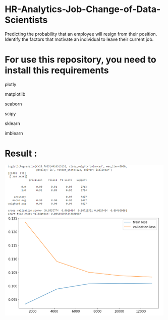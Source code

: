 # HR-Analytics-Job-Change-of-Data-Scientists

Predicting the probability that an employee will resign from their position.
Identify the factors that motivate an individual to leave their current job.

# For use this repository, you need to install this requirements

plotly 

matplotlib 

seaborn 

scipy 

sklearn 

imblearn


# Result :
![](https://github.com/lachtarnour/HR-Analytics-Job-Change-of-Data-Scientists/blob/96ce96a6604d4711cf606e69ddf4d0207b191887/results.png)
